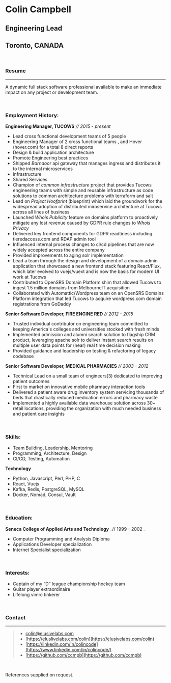 # Colin Campbell
## Engineering Lead
## Toronto, CANADA

<br/>

### Resume

--- 

A dynamic full stack software professional available to make an immediate impact on any project or development team.

<br/>

### Employment History:

**Engineering Manager, TUCOWS**  _// 2015 - present_

* Lead cross functional development teams of 5 people
* Engineering  Manager of 2 cross functional teams , and Hover (hover.com) for a
    total 8 direct reports
* Design & build application architecture 
* Promote Engineering best practices
* Shipped _Barndoor_ api gateway that manages ingress and distributes it to the
    internal microservices 
* infrastructure
* Shared Services
* Champion of _common infrastructure_ project that provides Tucows engineering
    teams with simple and reusable infrastructure as code solutions to 
    common architecture problems with terraform and salt 
* Lead on _Project Hoofprint_ (blueprint) which laid the groundwork for the 
    widespread adoption of distributed miroservice architecture 
    at Tucows across all lines of business
* Launched _Whois Publicity_ feature on domains platform to proactively mitigate
    any lost revenue caused by GDPR rule changes to _Whois Privacy_
* Delivered key frontend components for GDPR readtiness including tieredaccess.com
    and RDAP admin tool
* Influenced internal process changes to ci/cd pipelines that are now
    widely accepted across the entire company
* Provided improvements to aging solr implementation
* Lead a team through the design and development of a domain admin
    application that showcased a new frontend stack featuring React/Flux, 
    which later evolved to vuejs/vuext and is now the basis for modern UI work at Tucows
* Contributed to OpenSRS Domain Platform shim that allowed Tucows to ingest 1.5
    million domains from MelbourneIT acquisition
* Collaborated with Automattic/Wordpress team on an OpenSRS Domains Platform integration
    that led Tucows to acquire wordpress.com domain registrations from GoDaddy  

**Senior Software Developer, FIRE ENGINE RED** _// 2012 - 2015_

* Trusted individual contributor on engineering team committed to keeping America's
    colleges and universities stocked with fresh minds
* Implemented admission and alumni search solution to flagship CRM product,
    leveraging apache solr to deliver instant search results on multiple user data
    points for (near) real time decision making 
* Provided guidance and leadership on testing & refactoring of legacy codebase

**Senior Software Developer, MEDICAL PHARMACIES** _// 2003 - 2012_

* Technical Lead on a small team of engineers(3) dedicated to improving patient
    outcomes
* First to market on innovative mobile pharmacy interaction tools
* Delivered a patient aware drug inventory system servicing thousands of beds that 
    drastically reduced medication errors and pharmacy waste
* Implemented a highly available data warehouse solution across 30+ retail
    locations,  providing the organization with much needed business and patient
    care insights

<br/>

### Skills:
* Team Building, Leadership, Mentoring
* Programming, Architecture, Design
* CI/CD, Testing, Automation

**Technology**

* Python, Javascript, Perl, PHP, C
* React, Vuejs
* Kafka, Redis, PostgreSQL, MySQL
* Docker, Nomad, Consul, Vault 

<br/>

### Education:

**Seneca College of Applied Arts and Technology** _// 1999 - 2002 _

* Computer Programming and Analysis Diploma
* Applications Developer specialization 
* Internet Specialist specialization

<br/>

### Interests:
* Captain of my “D” league championship hockey team
* Guitar player extraordinaire
* Lifelong vimrc tinkerer

<br/>

### Contact

---

> * <i class="fas fa-envelope"></i> [colin@elusivelabs.com](mailto:colin@elusivelabs.com)
> * <i class="fas fa-desktop"></i> [https://eluslivelabs.com/colin](https://elusivelabs.com/colin)
> * <i class="fab fa-linkedin-in"></i> [https://linkedin.com/in/colincode](https://www.linkedin.com/in/colincode/)
> * <i class="fab fa-github"></i> [https://github.com/ccmpb](https://github.com/ccmpb)

<br/>

References supplied on request.
